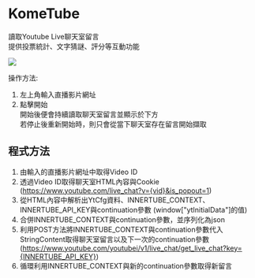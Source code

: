 # KomeTube
讀取Youtube Live聊天室留言  
提供投票統計、文字猜謎、評分等互動功能  

![](https://github.com/dghkd/KomeTube/raw/master/preview1.png)

操作方法:  
1. 左上角輸入直播影片網址  
2. 點擊開始  
開始後便會持續讀取聊天室留言並顯示於下方  
若停止後重新開始時，則只會從當下聊天室存在留言開始擷取  


## 程式方法  
1. 由輸入的直播影片網址中取得Video ID  
2. 透過Video ID取得聊天室HTML內容與Cookie (https://www.youtube.com/live_chat?v={vid}&is_popout=1)  
3. 從HTML內容中解析出YtCfg資料、INNERTUBE_CONTEXT、INNERTUBE_API_KEY與continuation參數 (window["ytInitialData"]的值)  
4. 合併INNERTUBE_CONTEXT與continuation參數，並序列化為json  
5. 利用POST方法將INNERTUBE_CONTEXT與continuation參數代入StringContent取得聊天室留言以及下一次的continuation參數 (https://www.youtube.com/youtubei/v1/live_chat/get_live_chat?key={INNERTUBE_API_KEY})  
6. 循環利用INNERTUBE_CONTEXT與新的continuation參數取得新留言  
